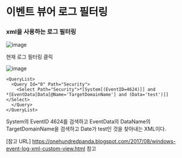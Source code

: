 # 이벤트 뷰어 로그 필터링

### xml을 사용하는 로그 필터링

![image](https://user-images.githubusercontent.com/38831314/114356053-20fb8700-9bab-11eb-8542-ee7ba2faedab.png)

현재 로그 필터링 클릭

![image](https://user-images.githubusercontent.com/38831314/114355966-06c1a900-9bab-11eb-993f-dbb006cbf036.png)

```
<QueryList>
  <Query Id="0" Path="Security">
    <Select Path="Security">*[System[(EventID=4624)]] and
*[EventData[Data[@Name='TargetDomainName'] and (Data='test')]]
</Select>
  </Query>
</QueryList>
```

System의 EventID 4624를 검색하고 EventData의 DataName의 TargetDomainName을 검색하고 Date가 test인 것을 찾아내는 XML이다.


[참고 URL]
https://onehundredpanda.blogspot.com/2017/08/windows-event-log-xml-custom-view.html 참고
